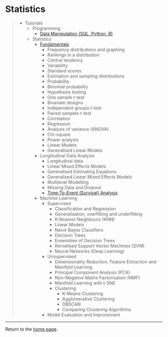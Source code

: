 # Statistics

> - Tutorials
>   - Programming
>     - [Data Manipulation (SQL, Python, R)](data-manipulation.md)
>   - Statistics
>     - [Fundamentals](fundamentals.md)
>       - Frequency distributions and graphing
>       - Rankings in a distribution
>       - Central tendency
>       - Variability
>       - Standard scores
>       - Estimation and sampling distributions
>       - Probability
>       - Binomial probability
>       - Hypothesis testing
>       - One sample t-test
>       - Bivariate designs
>       - Independent groups t-test
>       - Paired samples t-test
>       - Correlation
>       - Regression
>       - Analysis of variance (ANOVA)
>       - Chi-square 
>       - Power analysis
>       - Linear Models
>       - Generalised Linear Models
>     - Longitudinal Data Analysis
>       - Longitudinal data
>       - Linear Mixed Effects Models
>       - Generalised Estimating Equations
>       - Generalised Linear Mixed Effects Models
>       - Multilevel Modelling
>       - Missing Data and Dropout
>       - [Time-To-Event (Survival) Analysis](survival-analysis.md)
>     - Machine Learning
>       - Supervised
>         - Classification and Regression
>         - Generalisation, overfitting and underfitting
>         - K-Nearest Neighbours (KNN)
>         - Linear Models
>         - Naive Bayes Classifiers
>         - Decision Trees
>         - Ensembles of Decision Trees
>         - Kernelised Support Vector Machines (SVM)
>         - Neural Networks (Deep Learning)
>       - Unsupervised
>         - Dimensionality Reduction, Feature Extraction and Manifold Learning
>         - Principal Component Analysis (PCA)
>         - Non-Negative Matrix Factorisation (NMF)
>         - Manifold Learning with t-SNE
>         - Clustering
>           - K-Means Clustering
>           - Agglomerative Clustering
>           - DBSCAN
>           - Comparing Clustering Algorithms
>       - Model Evaluation and Improvement

---
Return to the [home page](../../index.md).